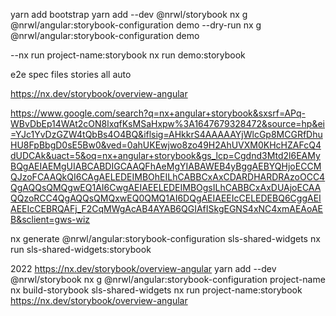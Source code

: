 yarn add bootstrap
yarn add --dev @nrwl/storybook
nx g @nrwl/angular:storybook-configuration demo --dry-run
nx g @nrwl/angular:storybook-configuration demo

--nx run project-name:storybook
nx run demo:storybook

e2e
spec files
stories
all auto

https://nx.dev/storybook/overview-angular

https://www.google.com/search?q=nx+angular+storybook&sxsrf=APq-WBvDbEp14WAt2cON8lxqfKsMSaHxpw%3A1647679328472&source=hp&ei=YJc1YvDzGZW4tQbBs4O4BQ&iflsig=AHkkrS4AAAAAYjWlcGp8MCGRfDhuHU8FpBbgD0sE5Bw0&ved=0ahUKEwjwo8zo49H2AhUVXM0KHcHZAFcQ4dUDCAk&uact=5&oq=nx+angular+storybook&gs_lcp=Cgdnd3Mtd2l6EAMyBQgAEIAEMgUIABCABDIGCAAQFhAeMgYIABAWEB4yBggAEBYQHjoECCMQJzoFCAAQkQI6CAgAELEDEIMBOhEILhCABBCxAxCDARDHARDRAzoOCC4QgAQQsQMQgwEQ1AI6CwgAEIAEELEDEIMBOgsILhCABBCxAxDUAjoECAAQQzoRCC4QgAQQsQMQxwEQ0QMQ1AI6DQgAEIAEEIcCELEDEBQ6CggAEIAEEIcCEBRQAFj_F2CqMWgAcAB4AYAB6QGIAfISkgEGNS4xNC4xmAEAoAEB&sclient=gws-wiz



nx generate @nrwl/angular:storybook-configuration sls-shared-widgets
nx run sls-shared-widgets:storybook

2022
https://nx.dev/storybook/overview-angular
yarn add --dev @nrwl/storybook
nx g @nrwl/angular:storybook-configuration project-name
nx build-storybook sls-shared-widgets
nx run project-name:storybook
https://nx.dev/storybook/overview-angular



